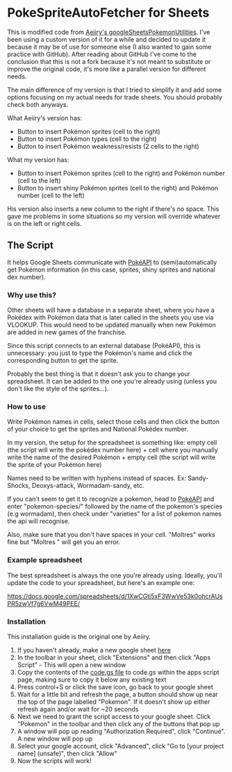 # PokeSpriteAutoFetcher for Sheets

This is modified code from [Aeiiry's googleSheetsPokemonUtilities](https://github.com/Aeiiry/googleSheetsPokemonUtilities/tree/main). I've been using a custom version of it for a while and decided to update it because it may be of use for someone else (I also wanted to gain some practice with GitHub). After reading about GitHub I've come to the conclusion that this is not a fork because it's not meant to substitute or improve the original code, it's more like a parallel version for different needs.

The main difference of my version is that I tried to simplify it and add some options focusing on my actual needs for trade sheets. You should probably check both anyways.

What Aeiiry's version has:
* Button to insert Pokémon sprites (cell to the right)
* Button to insert Pokémon types (cell to the right)
* Button to insert Pokémon weakness/resists (2 cells to the right)

What my version has:
* Button to insert Pokémon sprites (cell to the right) and Pokémon number (cell to the left)
* Button to insert shiny Pokémon sprites (cell to the right) and Pokémon number (cell to the left)

His version also inserts a new column to the right if there's no space. This gave me problems in some situations so my version will override whatever is on the left or right cells. 

## The Script 

It helps Google Sheets communicate with [PokéAPI](https://pokeapi.co/) to (semi)automatically get Pokémon information (in this case, sprites, shiny sprites and national dex number).

### Why use this?

Other sheets will have a database in a separate sheet, where you have a Pokédex with Pokémon data that is later called in the sheets you use via VLOOKUP. This would need to be updated manually when new Pokémon are added in new games of the franchise. 

Since this script connects to an external database (PokéAPI), this is unnecessary: you just to type the Pokémon's name and click the corresponding button to get the sprite.

Probably the best thing is that it doesn't ask you to change your spreadsheet. It can be added to the one you're already using (unless you don't like the style of the sprites...).

### How to use

Write Pokémon names in cells, select those cells and then click the button of your choice to get the sprites and National Pokédex number.

In my version, the setup for the spreadsheet is something like: 
empty cell (the script will write the pokédex number here) + cell where you manually write the name of the desired Pokémon + empty cell (the script will write the sprite of your Pokémon here)

Names need to be written with hyphens instead of spaces. Ex: Sandy-Shocks, Deoxys-attack, Wormadam-sandy, etc. 

If you can't seem to get it to recognize a pokemon, head to [PokéAPI](https://pokeapi.co/) and enter "pokemon-species/" followed by the name of the pokemon's species (e.g wormadam), then check under "varieties" for a list of pokemon names the api will recognise.

Also, make sure that you don't have spaces in your cell. "Moltres" works fine but "Moltres " will get you an error.

### Example spreadsheet

The best spreadsheet is always the one you're already using. Ideally, you'll update the code to your spreadsheet, but here's an example one:

https://docs.google.com/spreadsheets/d/1XwCGti5xF3WwVe53k0ohcrAUsPR5zwVf7g6VwM49PEE/

### Installation

This installation guide is the original one by Aeiiry.

1. If you haven't already, make a new google sheet [here](https://sheets.google.com/)
2. In the toolbar in your sheet, click "Extensions" and then click "Apps Script" - This will open a new window
3. Copy the contents of the [code.gs file](https://github.com/adriangvg/PokeSpriteAutoFetcher-for-Sheets/blob/main/code.gs) to code.gs within the apps script page, making sure to copy it below any existing text
4. Press control+S or click the save icon, go back to your google sheet
5. Wait for a little bit and refresh the page, a button should show up near the top of the page labelled "Pokemon". If it doesn't show up either refresh again and/or wait for ~20 seconds
6. Next we need to grant the script access to your google sheet. Click "Pokemon" in the toolbar and then click any of the buttons that pop up
7. A window will pop up reading "Authorization Required", click "Continue". A new window will pop up
8. Select your google account, click "Advanced", click "Go to [your project name] (unsafe)", then click "Allow"
9. Now the scripts will work!




